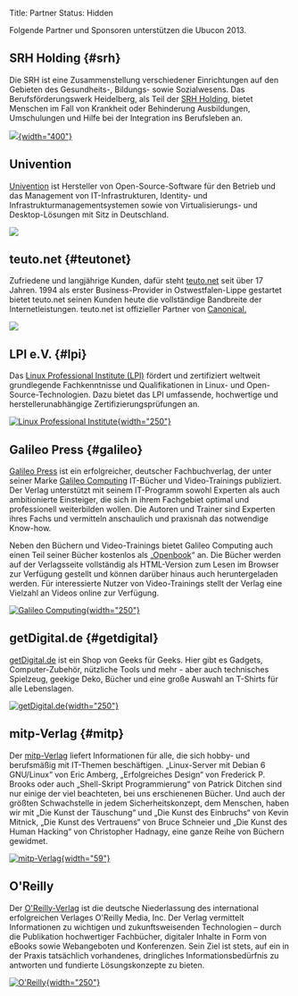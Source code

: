 Title: Partner
Status: Hidden

Folgende Partner und Sponsoren unterstützen die Ubucon 2013.

SRH Holding {#srh}
-----------

Die SRH ist eine Zusammenstellung verschiedener Einrichtungen auf den
Gebieten des Gesundheits-, Bildungs- sowie Sozialwesens. Das
Berufsförderungswerk Heidelberg, als Teil der [SRH
Holding](http://www.srh.de/de/), bietet Menschen im Fall von Krankheit
oder Behinderung Ausbildungen, Umschulungen und Hilfe bei der
Integration ins Berufsleben an.

[![](http://ubucon.de/sites/ubucon.de/files/SRH_BFW_HEIDELBERG_RGB.jpg){width="400"}](http://www.bfw-heidelberg.de/de/bfw-heidelberg/index.html)

Univention
----------

[Univention](http://www.univention.de) ist Hersteller von
Open-Source-Software für den Betrieb und das Management von
IT-Infrastrukturen, Identity- und Infrastrukturmanagementsystemen sowie
von Virtualisierungs- und Desktop-Lösungen mit Sitz in Deutschland.

[![](http://media.cdn.ubuntu-de.org/portal/files/univention_Logo_be_open.jpg)](http://www.univention.de)

teuto.net {#teutonet}
---------

Zufriedene und langjährige Kunden, dafür steht
[teuto.net](http://teuto.net/) seit über 17 Jahren. 1994 als erster
Business-Provider in Ostwestfalen-Lippe gestartet bietet teuto.net
seinen Kunden heute die vollständige Bandbreite der Internetleistungen.
teuto.net ist offizieller Partner von
[Canonical.](http://www.canonical.com/)

[![](http://media.cdn.ubuntu-de.org/portal/files/logo_teutonet.jpg)](http://teuto.net/)

LPI e.V. {#lpi}
--------

Das [Linux Professional Institute (LPI)](http://www.lpi.org/) fördert
und zertifiziert weltweit grundlegende Fachkenntnisse und
Qualifikationen in Linux- und Open-Source-Technologien. Dazu bietet das
LPI umfassende, hochwertige und herstellerunabhängige
Zertifizierungsprüfungen an.

[![Linux Professional
Institute](http://ubucon.de/sites/ubucon.de/files/LPI_logo_1_kl.jpg){width="250"}](http://www.lpice.eu/de/home.html)

Galileo Press {#galileo}
-------------

[Galileo Press](http://www.galileo-press.de/) ist ein erfolgreicher,
deutscher Fachbuchverlag, der unter seiner Marke [Galileo
Computing](http://galileocomputing.de/) IT-Bücher und Video-Trainings
publiziert. Der Verlag unterstützt mit seinem IT-Programm sowohl
Experten als auch ambitionierte Einsteiger, die sich in ihrem Fachgebiet
optimal und professionell weiterbilden wollen. Die Autoren und Trainer
sind Experten ihres Fachs und vermitteln anschaulich und praxisnah das
notwendige Know-how.

Neben den Büchern und Video-Trainings bietet Galileo Computing auch
einen Teil seiner Bücher kostenlos als
„[Openbook](http://www.galileocomputing.de/katalog/openbook)“ an. Die
Bücher werden auf der Verlagsseite vollständig als HTML-Version zum
Lesen im Browser zur Verfügung gestellt und können darüber hinaus auch
heruntergeladen werden. Für interessierte Nutzer von Video-Trainings
stellt der Verlag eine Vielzahl an Videos online zur Verfügung.

[![Galileo
Computing](http://ubucon.de/sites/ubucon.de/files/Logo-Galileo-Computing_300px_breit_rgb.png){width="250"}](http://galileocomputing.de/)

getDigital.de {#getdigital}
-------------

[getDigital.de](http://getdigital.de/) ist ein Shop von Geeks für Geeks.
Hier gibt es Gadgets, Computer-Zubehör, nützliche Tools und mehr - aber
auch technisches Spielzeug, geekige Deko, Bücher und eine große Auswahl
an T-Shirts für alle Lebenslagen.

[![getDigital.de](http://ubucon.de/sites/ubucon.de/files/getdigital.png){width="250"}](http://getdigital.de/)

mitp-Verlag {#mitp}
-----------

Der [mitp-Verlag](http://www.it-fachportal.de/) liefert Informationen
für alle, die sich hobby- und berufsmäßig mit IT-Themen beschäftigen.
„Linux-Server mit Debian 6 GNU/Linux“ von Eric Amberg, „Erfolgreiches
Design“ von Frederick P. Brooks oder auch „Shell-Skript Programmierung“
von Patrick Ditchen sind nur einige der viel beachteten, bei uns
erschienenen Bücher. Und auch der größten Schwachstelle in jedem
Sicherheitskonzept, dem Menschen, haben wir mit „Die Kunst der
Täuschung“ und „Die Kunst des Einbruchs“ von Kevin Mitnick, „Die Kunst
des Vertrauens“ von Bruce Schneier und „Die Kunst des Human Hacking“ von
Christopher Hadnagy, eine ganze Reihe von Büchern gewidmet.

[![mitp-Verlag](http://ubucon.de/sites/ubucon.de/files/mitp%20_logo.jpg){width="59"}](http://www.it-fachportal.de/)

O'Reilly
--------

Der [O'Reilly-Verlag](http://www.oreilly.de/) ist die deutsche
Niederlassung des international erfolgreichen Verlages O'Reilly Media,
Inc. Der Verlag vermittelt Informationen zu wichtigen und
zukunftsweisenden Technologien – durch die Publikation hochwertiger
Fachbücher, digitaler Inhalte in Form von eBooks sowie Webangeboten und
Konferenzen. Sein Ziel ist stets, auf ein in der Praxis tatsächlich
vorhandenes, dringliches Informationsbedürfnis zu antworten und
fundierte Lösungskonzepte zu bieten.

[![O'Reilly](http://ubucon.de/sites/ubucon.de/files/oreilly_logo_4c.jpg){width="250"}](http://www.oreilly.de/)

